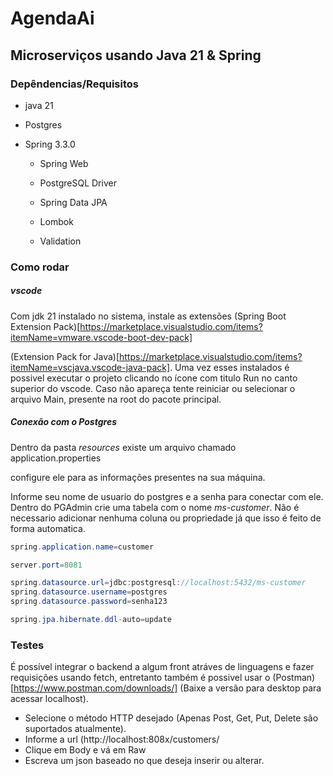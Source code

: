 # AgendaAi

## Microserviços usando Java 21 & Spring

### Depêndencias/Requisitos

- java 21

- Postgres

- Spring 3.3.0
  
  - Spring Web
  
  - PostgreSQL Driver
  
  - Spring Data JPA
  
  - Lombok
  
  - Validation
    
    

### Como rodar

##### vscode

Com jdk 21 instalado no sistema, instale as extensões (Spring Boot Extension Pack)[https://marketplace.visualstudio.com/items?itemName=vmware.vscode-boot-dev-pack]

(Extension Pack for Java)[https://marketplace.visualstudio.com/items?itemName=vscjava.vscode-java-pack]. Uma vez esses instalados é possivel executar o projeto clicando no ícone com titulo Run no canto superior do vscode. Caso não apareça tente reiniciar ou selecionar o arquivo Main, presente na root do pacote principal.



##### Conexão com o Postgres

Dentro da pasta _resources_ existe um arquivo chamado application.properties

configure ele para as informações presentes na sua máquina.

Informe seu nome de usuario do postgres e a senha para conectar com ele. Dentro do PGAdmin crie uma tabela com o nome _ms-customer_. Não é necessario adicionar nenhuma coluna ou propriedade já que isso é feito de forma automatica.

```java
spring.application.name=customer

server.port=8081

spring.datasource.url=jdbc:postgresql://localhost:5432/ms-customer 
spring.datasource.username=postgres
spring.datasource.password=senha123

spring.jpa.hibernate.ddl-auto=update
```

### Testes

É possível integrar o backend a algum front atráves de linguagens e fazer requisições usando fetch, entretanto
também é possivel usar o (Postman)[https://www.postman.com/downloads/] (Baixe a versão para desktop para acessar localhost). 

- Selecione o método HTTP desejado (Apenas Post, Get, Put, Delete são suportados atualmente).
- Informe a url (http://localhost:808x/customers/
- Clique em Body e vá em Raw
- Escreva um json baseado no que deseja inserir ou alterar.
